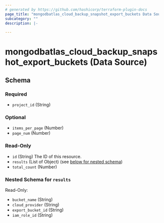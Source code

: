 ```yaml
---
# generated by https://github.com/hashicorp/terraform-plugin-docs
page_title: "mongodbatlas_cloud_backup_snapshot_export_buckets Data Source - terraform-provider-mongodbatlas"
subcategory: ""
description: |-
  
---
```


# mongodbatlas_cloud_backup_snapshot_export_buckets (Data Source)





<!-- schema generated by tfplugindocs -->
## Schema

### Required

- `project_id` (String)

### Optional

- `items_per_page` (Number)
- `page_num` (Number)

### Read-Only

- `id` (String) The ID of this resource.
- `results` (List of Object) (see [below for nested schema](#nestedatt--results))
- `total_count` (Number)

<a id="nestedatt--results"></a>
### Nested Schema for `results`

Read-Only:

- `bucket_name` (String)
- `cloud_provider` (String)
- `export_bucket_id` (String)
- `iam_role_id` (String)
